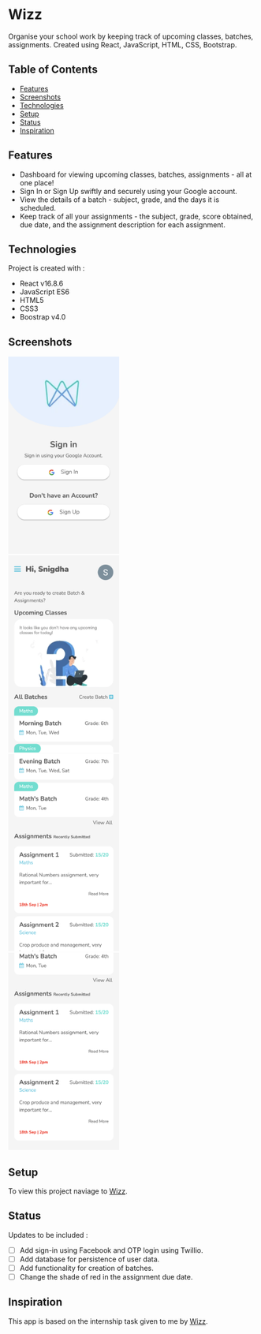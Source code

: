 # Wizz
Organise your school work by keeping track of upcoming classes, batches, assignments.
Created using React, JavaScript, HTML, CSS, Bootstrap. 

## Table of Contents
* [Features](#features)
* [Screenshots](#screenshots)
* [Technologies](#technologies)
* [Setup](#setup)
* [Status](#status)
* [Inspiration](#inspiration)

## Features
- Dashboard for viewing upcoming classes, batches, assignments - all at one place!
- Sign In or Sign Up swiftly and securely using your Google account.
- View the details of a batch - subject, grade, and the days it is scheduled.
- Keep track of all your assignments - the subject, grade, score obtained, due date, and the assignment description for each assignment.

## Technologies
Project is created with :
* React v16.8.6
* JavaScript ES6 
* HTML5
* CSS3
* Boostrap v4.0

## Screenshots
 <img src="https://github.com/snigdha920/Wizz/blob/main/screenshots/landing%20page.png" data-canonical-src="https://github.com/snigdha920/Wizz/blob/main/screenshots/landing%20page.png" width="225" height="400" /><br />
 <img src="https://github.com/snigdha920/Wizz/blob/main/screenshots/dashboard.png" data-canonical-src="https://github.com/snigdha920/Wizz/blob/main/screenshots/dashboard.png" width="225" height="400" /><br />
 <img src="https://github.com/snigdha920/Wizz/blob/main/screenshots/batches.png" data-canonical-src="https://github.com/snigdha920/Wizz/blob/main/screenshots/batches.png" width="225" height="400" /><br />
 <img src="https://github.com/snigdha920/Wizz/blob/main/screenshots/assignments.png" data-canonical-src="https://github.com/snigdha920/Wizz/blob/main/screenshots/assignments.png" width="225" height="400" /><br />
 
 ## Setup
To view this project naviage to [Wizz](https://snigdha920.github.io/Wizz/).

## Status 
Updates to be included :
- [ ] Add sign-in using Facebook and OTP login using Twillio.
- [ ] Add database for persistence of user data.
- [ ] Add functionality for creation of batches.
- [ ] Change the shade of red in the assignment due date.

## Inspiration
This app is based on the internship task given to me by [Wizz](https://wizz.asia/).
